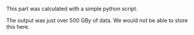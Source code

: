 This part was calculated with a simple python script.

The output was just over 500 GBy of data. We would not be able to store this here.
